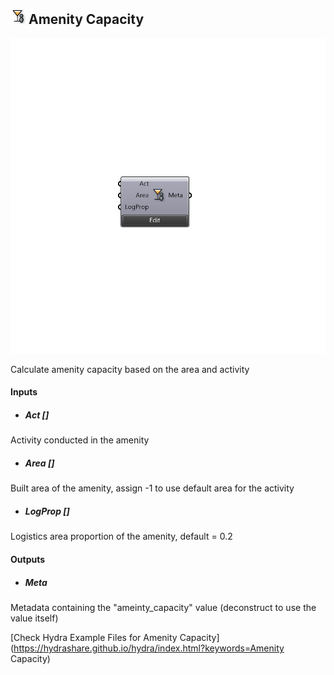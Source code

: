 ## ![](../../images/icons/Amenity_Capacity.png) Amenity Capacity

![](../../images/components/Amenity_Capacity.png)

Calculate amenity capacity based on the area and activity

#### Inputs
* ##### Act []
Activity conducted in the amenity
* ##### Area []
Built area of the amenity, assign -1 to use default area for the activity
* ##### LogProp []
Logistics area proportion of the amenity, default = 0.2

#### Outputs
* ##### Meta
Metadata containing the "ameinty_capacity" value (deconstruct to use the value itself)


[Check Hydra Example Files for Amenity Capacity](https://hydrashare.github.io/hydra/index.html?keywords=Amenity Capacity)